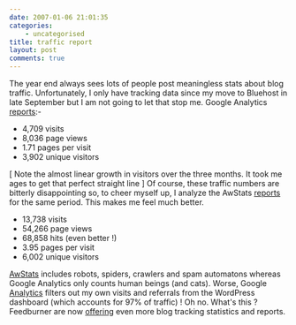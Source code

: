 ```yaml
---
date: 2007-01-06 21:01:35
categories:
    - uncategorised
title: traffic report
layout: post
comments: true
---
```

The year end always sees lots of people post meaningless stats about
blog traffic. Unfortunately, I only have tracking data since my move to
Bluehost in late September but I am not going to let that stop me.
Google Analytics
[reports](http://flickr.com/photos/70276096@N00/347709488/):-

-   4,709 visits
-   8,036 page views
-   1.71 pages per visit
-   3,902 unique visitors

[ Note the almost linear growth in visitors over the three months. It
took me ages to get that perfect straight line ] Of course, these
traffic numbers are bitterly disappointing so, to cheer myself up, I
analyze the AwStats
[reports](http://flickr.com/photos/70276096@N00/347709491/in/photostream/)
for the same period. This makes me feel much better.

-   13,738 visits
-   54,266 page views
-   68,858 hits (even better !)
-   3.95 pages per visit
-   6,002 unique visitors

[AwStats](http://awstats.sourceforge.net/) includes robots, spiders,
crawlers and spam automatons whereas Google Analytics only counts human
beings (and cats). Worse, Google
[Analytics](https://www.google.com/analytics/) filters out my own visits
and referrals from the WordPress dashboard (which accounts for 97% of
traffic) ! Oh no. What's this ? Feedburner are now
[offering](http://blogs.feedburner.com/feedburner/archives/2007/01/a_360_degree_view_of_audience_1.php)
even more blog tracking statistics and reports.
